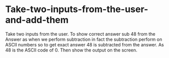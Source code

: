 # Take-two-inputs-from-the-user-and-add-them
Take two inputs from the user. To show correct answer sub 48 from the  Answer as when we perform subtraction in fact the subtraction perform on ASCII numbers so to get exact answer 48 is subtracted from the answer. As 48 is the ASCII code of 0. Then show the output on the screen.
